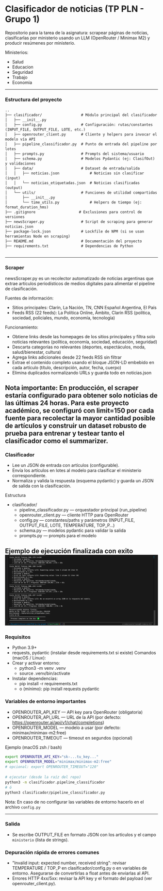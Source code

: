 # Clasificador de noticias (TP PLN - Grupo 1)

Repositorio para la tarea de la asignatura: scrapear páginas de noticias, clasificarlas por ministerio usando un LLM (OpenRouter / Minimax M2) y producir resúmenes por ministerio.

Ministerios: 
- Salud 
- Educacion 
- Seguridad 
- Trabajo
- Economia

---
### Estructura del proyecto
```
..
├── clasificador/                  # Módulo principal del clasificador
│   ├── __init__.py
│   ├── config.py                  # Configuración: rutas/constantes (INPUT_FILE, OUTPUT_FILE, LOTE, etc.)
│   ├── openrouter_client.py       # Cliente y helpers para invocar el modelo vía API
│   ├── pipeline_classificador.py  # Punto de entrada del pipeline por lotes
│   ├── prompts.py                 # Prompts del sistema/usuario
│   ├── schema.py                  # Modelos Pydantic (ej: ClasifOut) y validaciones
│   ├── data/                      # Dataset de entrada/salida
│   │   ├── noticias.json              # Noticias sin clasificar (input)
│   │   └── noticias_etiquetadas.json  # Noticias clasificadas (output)
│   └── utils/                     # Funciones de utilidad compartidas
│       ├── __init__.py
│       └── time_utils.py              # Helpers de tiempo (ej: format_duration_hms)
├── .gitignore                    # Exclusiones para control de versiones
├── newsScraper.py                 # Script de scraping para generar noticias.json
├── package-lock.json              # Lockfile de NPM (si se usan herramientas Node en scraping)
├── README.md                      # Documentación del proyecto
├── requirements.txt               # Dependencias de Python


```
---

### Scraper
newsScraper.py es un recolector automatizado de noticias argentinas que extrae artículos periodísticos de medios digitales para alimentar el pipeline de clasificación.

Fuentes de información:
- Sitios principales: Clarín, La Nación, TN, CNN Español Argentina, El País
- Feeds RSS (22 feeds): La Política Online, Ámbito, Clarín RSS (política, sociedad, policiales, mundo, economía, tecnología)

Funcionamiento:
- Obtiene links desde las homepages de los sitios principales y filtra solo noticias relevantes (política, economía, sociedad, educación, seguridad)
- Descarta categorías no relevantes (deportes, espectáculos, moda, salud/bienestar, cultura)
- Agrega links adicionales desde 22 feeds RSS sin filtrar
- Extrae el contenido completo usando el bloque JSON-LD embebido en cada artículo (título, descripción, autor, fecha, cuerpo)
- Elimina duplicados normalizando URLs y guarda todo en noticias.json

Nota importante: En producción, el scraper estaría configurado para obtener solo noticias de las últimas 24 horas. Para este proyecto académico, se configuró con limit=150 por cada fuente para recolectar la mayor cantidad posible de artículos y construir un dataset robusto de prueba para entrenar y testear tanto el clasificador como el summarizer.
---

### Clasificador
- Lee un JSON de entrada con artículos (configurable).
- Envía los artículos en lotes al modelo para clasificar el ministerio correspondiente.
- Normaliza y valida la respuesta (esquema pydantic) y guarda un JSON de salida con la clasificación.

Estructura
- clasificador/
  - pipeline_classificador.py  — orquestador principal (run_pipeline)
  - openrouter_client.py      — cliente HTTP para OpenRouter
  - config.py                 — constantes/paths y parámetros (INPUT_FILE, OUTPUT_FILE, LOTE, TEMPERATURE, TOP_P…)
  - schema.py                 — modelos pydantic para validar la salida
  - prompts.py                — prompts para el modelo

Ejemplo de ejecución finalizada con exito
![Finalizacion de la clasificacion](img/clasificador_ejecucion.png)
---
### Requisitos
- Python 3.9+
- requests, pydantic (instalar desde requirements.txt si existe)
Comandos (macOS / Linux):
- Crear y activar entorno:
  - python3 -m venv .venv
  - source .venv/bin/activate
- Instalar dependencias:
  - pip install -r requirements.txt
  - o (mínimo): pip install requests pydantic

### Variables de entorno importantes
- OPENROUTER_API_KEY — API key para OpenRouter (obligatoria)
- OPENROUTER_API_URL — URL de la API (por defecto: https://openrouter.ai/api/v1/chat/completions)
- OPENROUTER_MODEL — modelo a usar (por defecto: minimax/minimax-m2:free)
- OPENROUTER_TIMEOUT — timeout en segundos (opcional)

Ejemplo (macOS zsh / bash)
```bash
export OPENROUTER_API_KEY="sk-...tu_key..."
export OPENROUTER_MODEL="minimax/minimax-m2:free"
# opcional: export OPENROUTER_TIMEOUT="120"

# ejecutar (desde la raíz del repo)
python3 -m clasificador.pipeline_classificador
# ó
python3 clasificador/pipeline_classificador.py
```

Nota: En caso de no configurar las variables de entorno hacerlo en el archivo `config.py`

---
### Salida
- Se escribe OUTPUT_FILE en formato JSON con los artículos y el campo `ministerio` (lista de strings).

### Depuración rápida de errores comunes
- "Invalid input: expected number, received string": revisar TEMPERATURE / TOP_P en clasificador/config.py o en variables de entorno. Asegurarse de convertirlas a float antes de enviarlas al API.
- Errores HTTP 4xx/5xx: revisar la API key y el formato del payload (ver openrouter_client.py).
